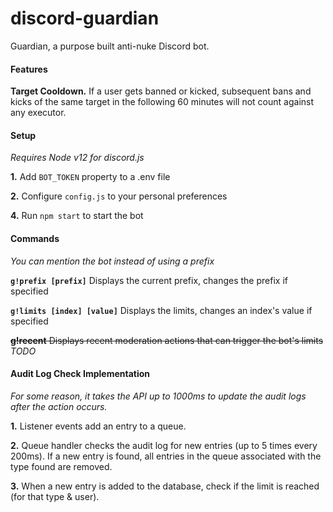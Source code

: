 # discord-guardian
Guardian, a purpose built anti-nuke Discord bot.

#### Features

**Target Cooldown.** If a user gets banned or kicked, subsequent bans and kicks of the same target in the following 60 minutes will not count against any executor.

#### Setup

*Requires Node v12 for discord.js*


**1.** Add `BOT_TOKEN` property to a .env file

**2.** Configure `config.js` to your personal preferences

**4.** Run `npm start` to start the bot

#### Commands

*You can mention the bot instead of using a prefix*

**`g!prefix [prefix]`** Displays the current prefix, changes the prefix if specified

**`g!limits [index] [value]`** Displays the limits, changes an index's value if specified

~~**g!recent** Displays recent moderation actions that can trigger the bot's limits~~ *TODO*

#### Audit Log Check Implementation

*For some reason, it takes the API up to 1000ms to update the audit logs after the action occurs.*

**1.** Listener events add an entry to a queue.

**2.** Queue handler checks the audit log for new entries (up to 5 times every 200ms). If a new entry is found, all entries in the queue associated with the type found are removed.

**3.** When a new entry is added to the database, check if the limit is reached (for that type & user).
